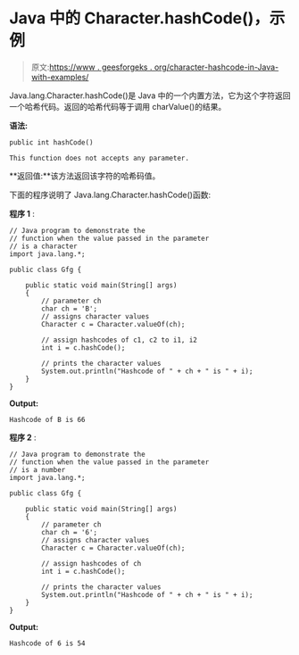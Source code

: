 # Java 中的 Character.hashCode()，示例

> 原文:[https://www . geesforgeks . org/character-hashcode-in-Java-with-examples/](https://www.geeksforgeeks.org/character-hashcode-in-java-with-examples/)

Java.lang.Character.hashCode()是 Java 中的一个内置方法，它为这个字符返回一个哈希代码。返回的哈希代码等于调用 charValue()的结果。

**语法:**

```
public int hashCode()

This function does not accepts any parameter.

```

**返回值:**该方法返回该字符的哈希码值。

下面的程序说明了 Java.lang.Character.hashCode()函数:

**程序 1** :

```
// Java program to demonstrate the
// function when the value passed in the parameter
// is a character 
import java.lang.*;

public class Gfg {

    public static void main(String[] args)
    {
        // parameter ch
        char ch = 'B';
        // assigns character values
        Character c = Character.valueOf(ch);

        // assign hashcodes of c1, c2 to i1, i2
        int i = c.hashCode();

        // prints the character values
        System.out.println("Hashcode of " + ch + " is " + i);
    }
}
```

**Output:**

```
Hashcode of B is 66

```

**程序 2** :

```
// Java program to demonstrate the
// function when the value passed in the parameter
// is a number 
import java.lang.*;

public class Gfg {

    public static void main(String[] args)
    {
        // parameter ch
        char ch = '6';
        // assigns character values
        Character c = Character.valueOf(ch);

        // assign hashcodes of ch 
        int i = c.hashCode();

        // prints the character values
        System.out.println("Hashcode of " + ch + " is " + i);
    }
}
```

**Output:**

```
Hashcode of 6 is 54

```